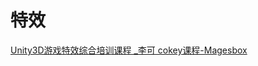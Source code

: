 # 特效

[Unity3D游戏特效综合培训课程 _李可 cokey课程-Magesbox](https://www.magesbox.com/course/detail/course_id/10000)